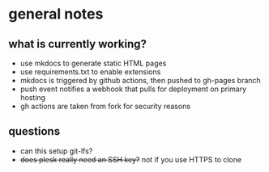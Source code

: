 # general notes

## what is currently working?

* use mkdocs to generate static HTML pages
* use requirements.txt to enable extensions
* mkdocs is triggered by github actions, then pushed to gh-pages branch
* push event notifies a webhook that pulls for deployment on primary hosting
* gh actions are taken from fork for security reasons

## questions

* can this setup git-lfs?
* ~~does plesk really need an SSH key?~~ not if you use HTTPS to clone
